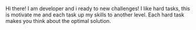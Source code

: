 Hi there!
I am developer and i ready to new challenges! I like hard tasks, this is motivate me and each task up my skills to another level. Each hard task makes you think about the optimal solution.
